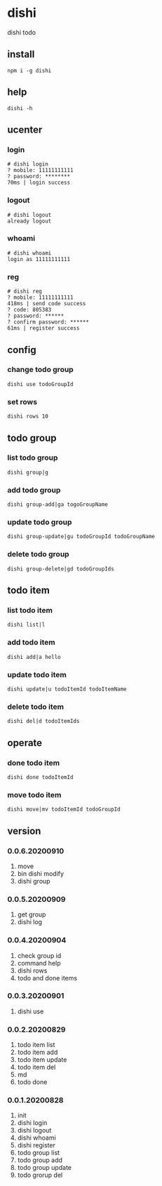 # dishi
dishi todo

## install
```
npm i -g dishi
```

## help
```
dishi -h
```

## ucenter
### login
```
# dishi login
? mobile: 11111111111
? password: ********
70ms | login success
```

### logout
```
# dishi logout
already logout
```

### whoami
```
# dishi whoami
login as 11111111111
```

### reg
```
# dishi reg
? mobile: 11111111111
418ms | send code success
? code: 805383
? password: ******
? confirm password: ******
61ms | register success
```

## config
### change todo group
```
dishi use todoGroupId
```

### set rows
```
dishi rows 10
```

## todo group
### list todo group
```
dishi group|g
```

### add todo group
```
dishi group-add|ga togoGroupName
```

### update todo group
```
dishi group-update|gu todoGroupId todoGroupName
```

### delete todo group
```
dishi group-delete|gd todoGroupIds
```

## todo item
### list todo item
```
dishi list|l
```

### add todo item
```
dishi add|a hello
```

### update todo item
```
dishi update|u todoItemId todoItemName
```

### delete todo item
```
dishi del|d todoItemIds
```

## operate
### done todo item
```
dishi done todoItemId
```

### move todo item
```
dishi move|mv todoItemId todoGroupId
```

## version
### 0.0.6.20200910
1. move
2. bin dishi modify
3. dishi group

### 0.0.5.20200909
1. get group
2. dishi log

### 0.0.4.20200904
1. check group id
2. command help
3. dishi rows
4. todo and done items

### 0.0.3.20200901
1. dishi use

### 0.0.2.20200829
1. todo item list
2. todo item add
3. todo item update
4. todo item del
5. md
6. todo done

### 0.0.1.20200828
1. init
2. dishi login
3. dishi logout
4. dishi whoami
5. dishi register
6. todo group list
7. todo group add
8. todo group update
9. todo grorup del
